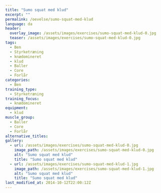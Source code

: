 ```yaml
---
title: "Sumo squat med klud"
excerpt: ""
permalink: /oevelse/sumo-squat-med-klud
language: da
header:
  overlay_image: /assets/images/exercises/sumo-squat-med-klud-0.jpg
  teaser: /assets/images/exercises/sumo-squat-med-klud-0.jpg
tags:
  - Ben
  - Styrketræning
  - knædomineret
  - klud
  - Baller
  - Core
  - Forlår
categories:
  - Ben
training_type: 
  - Styrketræning
training_focus: 
  - knædomineret
equipment:
  - klud
muscle_group:
  - Baller
  - Core
  - Forlår
alternative_titles:
gallery:
  - url: /assets/images/exercises/sumo-squat-med-klud-0.jpg
    image_path: /assets/images/exercises/sumo-squat-med-klud-0.jpg
    alt: "Sumo squat med klud"
    title: "Sumo squat med klud"
  - url: /assets/images/exercises/sumo-squat-med-klud-1.jpg
    image_path: /assets/images/exercises/sumo-squat-med-klud-1.jpg
    alt: "Sumo squat med klud"
    title: "Sumo squat med klud"
last_modified_at: 2014-10-12T22:00:12Z
---
```



